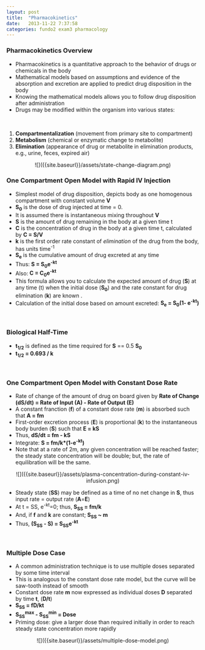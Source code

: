 ```yaml
---
layout: post
title:  "Pharmacokinetics"
date:   2013-11-22 7:37:58
categories: fundo2 exam3 pharmacology
---
```


### Pharmacokinetics Overview
- Pharmacokinetics is a quantitative approach to the behavior of drugs or chemicals in the body
- Mathematical models based on assumptions and evidence of the absorption and excretion are applied to predict drug disposition in the body
- Knowing the mathematical models allows you to follow drug disposition after administration
- Drugs may be modified within the organism into various states:

<span><br></span> 
1. **Compartmentalization** (movement from primary site to compartment)
2. **Metabolism** (chemical or enzymatic change to metabolite)
3. **Elimination** (appearance of drug or metabolite in elimination products, e.g., urine, feces, expired air)

<div style="text-align:center;" markdown="1">
![]({{site.baseurl}}/assets/state-change-diagram.png)
</div>

### One Compartment Open Model with Rapid IV Injection
- Simplest model of drug disposition, depicts body as one homogenous compartment with constant volume **V**
- **S<sub>0</sub>** is the dose of drug injected at time = 0.
- It is assumed there is instantaneous mixing throughout **V**
- **S** is the amount of drug remaining in the body at a given time t
- **C** is the concentration of drug in the body at a given time t, calculated by **C =  S/V**
- **k** is the first order rate constant of *elimination* of the drug from the body, has units time<sup>-1</sup>
- **S<sub>e</sub>** is the cumulative amount of drug excreted at any time
- Thus: **S = S<sub>0</sub>e<sup>-kt</sup>**
- Also: **C = C<sub>0</sub>e<sup>-kt</sup>**
- This formula allows you to calculate the expected amount of drug (**S**) at any time (t) when the initial dose (**S<sub>0</sub>**) and the rate constant for drug elimination (**k**) are known .
- Calculation of the initial dose based on amount excreted: **S<sub>e</sub> = S<sub>0</sub>\(1- e<sup>-kt</sup>\)**

<span><br></span> 
### Biological Half-Time
- **t<sub>1/2</sub>** is defined as the time required for **S** == 0.5 **S<sub>0</sub>**
- **t<sub>1/2</sub> = 0.693 / k**

<span><br></span>
### One Compartment Open Model with Constant Dose Rate
- Rate of change of the amount of drug on board given by **Rate of Change (dS/dt) = Rate of Input (A) - Rate of Output (E)**
- A constant franction (**f**) of a constant dose rate (**m**) is absorbed such that **A = fm**
- First-order excretion process (**E**) is proportional (**k**) to the instantaneous body burden (**S**) such that **E = kS**
- Thus, **dS/dt = fm - kS**
- Integrate: **S = fm/k\*\(1-e<sup>-kt</sup>\)**
- Note that at a rate of 2m, any given concentration will be reached faster; the steady state concentration will be double; but, the rate of equilibration will be the same.

<div style="text-align:center;" markdown="1">
![]({{site.baseurl}}/assets/plasma-concentration-during-constant-iv-infusion.png)
</div>

- Steady state \(**SS**\) may be defined as a time of no net change in **S**, thus input rate = output rate \(**A**=**E**\)
- At t = SS, e<sup>-kt</sup>=0; thus, **S<sub>SS</sub> = fm/k**
- And, if **f** and **k** are constant; **S<sub>SS</sub> ~ m**
- Thus, **\(S<sub>SS</sub> - S\) = S<sub>SS</sub>e<sup>-kt</sup>**

<span><br></span>
### Multiple Dose Case
- A common administration technique is to use multiple doses separated by some time interval
- This is analogous to the constant dose rate model, but the curve will be saw-tooth instead of smooth
- Constant dose rate **m** now expressed as individual doses **D** separated by time **t**, \(**D/t**\)
- **S<sub>SS</sub> = fD/kt**
- **S<sub>SS</sub><sup>max</sup> - S<sub>SS</sub><sup>min</sup> = Dose**
- Priming dose: give a larger dose than required initially in order to reach steady state concentration more rapidly

<div style="text-align:center;" markdown="1">
![]({{site.baseurl}}/assets/multiple-dose-model.png)
</div>
